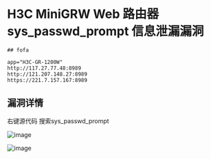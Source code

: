 # H3C MiniGRW Web 路由器 sys_passwd_prompt 信息泄漏漏洞

    ## fofa

```
app="H3C-GR-1200W"
http://117.27.77.48:8989
http://121.207.148.27:8989
https://221.7.157.167:8989

```

## 漏洞详情

右键源代码 搜索sys_passwd_prompt 

![image](https://s1.ax1x.com/2023/03/30/ppgO5Mq.png)

![image](https://s1.ax1x.com/2023/03/30/ppgOHdU.png)
